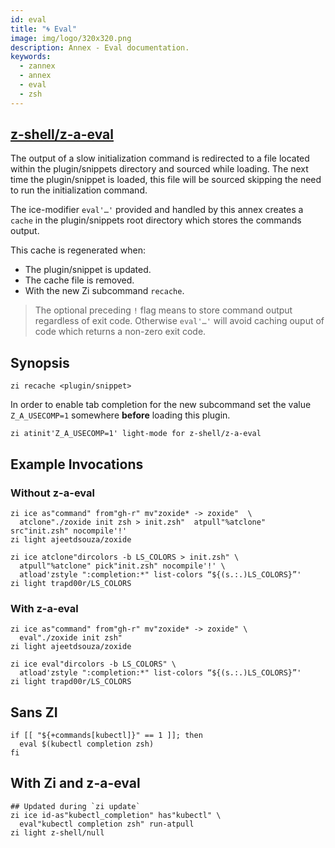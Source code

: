 ```yaml
---
id: eval
title: "🌀 Eval"
image: img/logo/320x320.png
description: Annex - Eval documentation.
keywords:
  - zannex
  - annex
  - eval
  - zsh
---
```


<!-- @format -->

## <i class="fa-brands fa-github"></i> [z-shell/z-a-eval][]

The output of a slow initialization command is redirected to a file located within the plugin/snippets directory and sourced while loading. The next time the plugin/snippet is loaded, this file will be sourced skipping the need to run the initialization command.

The ice-modifier `eval'…'` provided and handled by this annex creates a `cache` in the plugin/snippets root directory which stores the commands output.

This cache is regenerated when:

- The plugin/snippet is updated.
- The cache file is removed.
- With the new Zi subcommand `recache`.

> The optional preceding `!` flag means to store command output regardless of exit code. Otherwise `eval'…'` will avoid caching ouput of code which returns a non-zero exit code.

## Synopsis

```shell
zi recache <plugin/snippet>
```

In order to enable tab completion for the new subcommand set the value `Z_A_USECOMP=1` somewhere **before** loading this plugin.

```shell
zi atinit'Z_A_USECOMP=1' light-mode for z-shell/z-a-eval
```

## Example Invocations

### Without z-a-eval

```shell
zi ice as"command" from"gh-r" mv"zoxide* -> zoxide"  \
  atclone"./zoxide init zsh > init.zsh"  atpull"%atclone" src"init.zsh" nocompile'!'
zi light ajeetdsouza/zoxide
```

```shell
zi ice atclone"dircolors -b LS_COLORS > init.zsh" \
  atpull"%atclone" pick"init.zsh" nocompile'!' \
  atload'zstyle ":completion:*" list-colors “${(s.:.)LS_COLORS}”'
zi light trapd00r/LS_COLORS
```

### With z-a-eval

```shell
zi ice as"command" from"gh-r" mv"zoxide* -> zoxide" \
  eval"./zoxide init zsh"
zi light ajeetdsouza/zoxide
```

```shell
zi ice eval"dircolors -b LS_COLORS" \
  atload'zstyle ":completion:*" list-colors “${(s.:.)LS_COLORS}”'
zi light trapd00r/LS_COLORS
```

## Sans ZI

```shell
if [[ "${+commands[kubectl]}" == 1 ]]; then
  eval $(kubectl completion zsh)
fi
```

## With Zi and z-a-eval

```shell
## Updated during `zi update`
zi ice id-as"kubectl_completion" has"kubectl" \
  eval"kubectl completion zsh" run-atpull
zi light z-shell/null
```

[z-shell/z-a-eval]: https://github.com/z-shell/z-a-eval
